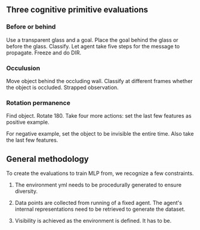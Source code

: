 ## Three cognitive primitive evaluations

### Before or behind
Use a transparent glass and a goal. Place the goal behind the glass or before the glass. Classify.
Let agent take five steps for the message to propagate. Freeze and do DIR.

### Occulusion
Move object behind the occluding wall.
Classify at different frames whether the object is occluded.
Strapped observation.

### Rotation permanence
Find object.
Rotate 180.
Take four more actions: set the last few features as positive example.

For negative example, set the object to be invisible the entire time. Also take the last few features.

## General methodology
To create the evaluations to train MLP from, we
recognize a few constraints.

1) The environment yml needs to be procedurally generated to ensure diversity.

2) Data points are collected from running of a fixed agent.
   The agent's internal representations need to be retrieved to generate
   the dataset.
   
3) Visibility is achieved as the environment is defined. It has to be.